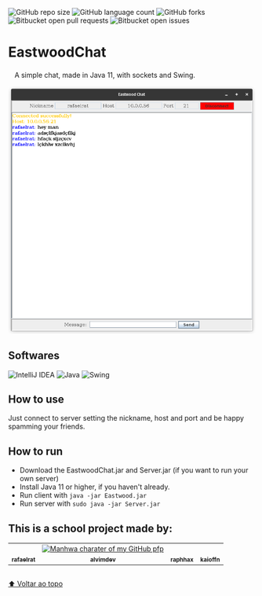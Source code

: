 ![GitHub repo size](https://img.shields.io/github/repo-size/rafaelrat/EastwoodChat?style=for-the-badge)
![GitHub language count](https://img.shields.io/github/languages/count/rafaelrat/EastwoodChat?style=for-the-badge)
![GitHub forks](https://img.shields.io/github/forks/rafaelrat/EastwoodChat?style=for-the-badge)
![Bitbucket open pull requests](https://img.shields.io/bitbucket/pr-raw/rafaelrat/EastwoodChat?style=for-the-badge)
![Bitbucket open issues](https://img.shields.io/bitbucket/issues/rafaelrat/EastwoodChat?style=for-the-badge)

# EastwoodChat
ㅤA simple chat, made in Java 11, with sockets and Swing.

![img.png](img%2Fimg.png)

## Softwares 
![IntelliJ IDEA](https://img.shields.io/badge/IntelliJIDEA-000000.svg?style=for-the-badge&logo=intellij-idea&logoColor=white)
![Java](https://img.shields.io/badge/java-%23ED8B00.svg?style=for-the-badge&logo=java&logoColor=white)
![Swing](https://img.shields.io/badge/swing-%2339457E.svg?style=for-the-badge&logo=java-swing&logoColor=white)

## How to use
Just connect to server setting the nickname, host and port and be happy spamming your friends.



## How to run
* Download the EastwoodChat.jar and Server.jar (if you want to run your own server)
* Install Java 11 or higher, if you haven't already.
* Run client with `java -jar Eastwood.jar`
* Run server with `sudo java -jar Server.jar`


## This is a school project made by:

<table>
  <tr>
  <td align="center">
      <a href="https://github.com/rafaelrat/">
        <img src="https://imgs.search.brave.com/-6nnnKHsWW4K3fvJpTdDcHsB0TLVv4wT5V4heeqxu7A/rs:fit:1000:1000:1/g:ce/aHR0cHM6Ly9zdGF0/aWMud2l4c3RhdGlj/LmNvbS9tZWRpYS8w/OGE2NzVfMzMzYWU4/MDRmNzg1NDIxM2Fj/ZTM2YTMzYmFlMDli/YTB-bXYyLmpwZy92/MS9maXQvd18xMDAw/JTJDaF8xMDAwJTJD/YWxfYyUyQ3FfODAv/ZmlsZS5qcGc" width="100px;" alt=""/><br>
        <sub>
          <b>rafaelrat</b>
        </sub>
      </a>
    </td>
    <td align="center">
      <a href="https://github.com/alvimdev/">
        <img src="https://imgs.search.brave.com/t3XOFMVvTir0WUEAoRsYU4a4nkvriCpo8ILe3j_zK5E/rs:fit:959:959:1/g:ce/aHR0cHM6Ly9pLnBp/bmltZy5jb20vb3Jp/Z2luYWxzLzE1LzRi/LzU0LzE1NGI1NGFm/NWRhZTUyYjg3ZDZj/YTIyMmQ1ZjMyYjg0/LmpwZw" width="100px;" alt="Manhwa charater of my GitHub pfp"/><br>
        <sub>
          <b>alvimdev</b>
        </sub>
      </a>
    </td>
    <td align="center">
      <a href="https://github.com/raphhax/">
        <img src="https://avatars.githubusercontent.com/u/104567495?v=4" width="100px;" alt=""/><br>
        <sub>
          <b>raphhax</b>
        </sub>
      </a>
    </td>
    <td align="center">
      <a href="https://github.com/kaioffn/">
        <img src="https://imgs.search.brave.com/S_LuyXAvKetIPWwMldZ_ccBOvMqMxGf2j5gp6PSYq_I/rs:fit:1024:1024:1/g:ce/aHR0cHM6Ly9hdmF0/YXJmaWxlcy5hbHBo/YWNvZGVycy5jb20v/MTk1LzE5NTUzNC5q/cGc" width="100px;" alt=""/><br>
        <sub>
          <b>kaioffn</b>
        </sub>
      </a>
    </td>
  </tr>
</table>

## 
[⬆ Voltar ao topo](#eastwoodchat)<br>
